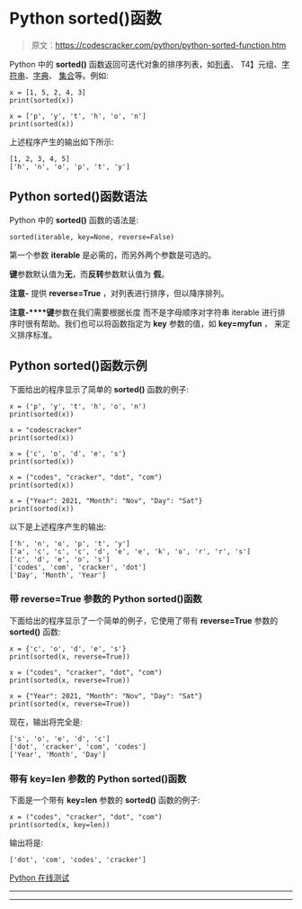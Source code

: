 # Python sorted()函数

> 原文：<https://codescracker.com/python/python-sorted-function.htm>

Python 中的 **sorted()** 函数返回可迭代对象的排序列表，如[列表](/python/python-lists.htm)、 T4】元组、[字符串](/python/python-strings.htm)、[字典](/python/python-dictionary.htm)、 [集合](/python/python-set.htm)等。例如:

```
x = [1, 5, 2, 4, 3]
print(sorted(x))

x = ['p', 'y', 't', 'h', 'o', 'n']
print(sorted(x))
```

上述程序产生的输出如下所示:

```
[1, 2, 3, 4, 5]
['h', 'n', 'o', 'p', 't', 'y']
```

## Python sorted()函数语法

Python 中的 **sorted()** 函数的语法是:

```
sorted(iterable, key=None, reverse=False)
```

第一个参数 **iterable** 是必需的，而另外两个参数是可选的。

**键**参数默认值为**无**，而**反转**参数默认值为 **假**。

**注意-** 提供 **reverse=True** ，对列表进行排序，但以降序排列。

**注意-****键**参数在我们需要根据长度 而不是字母顺序对字符串 iterable 进行排序时很有帮助。我们也可以将函数指定为 **key** 参数的值，如 **key=myfun** ， 来定义排序标准。

## Python sorted()函数示例

下面给出的程序显示了简单的 **sorted()** 函数的例子:

```
x = ('p', 'y', 't', 'h', 'o', 'n')
print(sorted(x))

x = "codescracker"
print(sorted(x))

x = {'c', 'o', 'd', 'e', 's'}
print(sorted(x))

x = ("codes", "cracker", "dot", "com")
print(sorted(x))

x = {"Year": 2021, "Month": "Nov", "Day": "Sat"}
print(sorted(x))
```

以下是上述程序产生的输出:

```
['h', 'n', 'o', 'p', 't', 'y']
['a', 'c', 'c', 'c', 'd', 'e', 'e', 'k', 'o', 'r', 'r', 's']
['c', 'd', 'e', 'o', 's']
['codes', 'com', 'cracker', 'dot']
['Day', 'Month', 'Year']
```

### 带 reverse=True 参数的 Python sorted()函数

下面给出的程序显示了一个简单的例子，它使用了带有 **reverse=True** 参数的 **sorted()** 函数:

```
x = {'c', 'o', 'd', 'e', 's'}
print(sorted(x, reverse=True))

x = ("codes", "cracker", "dot", "com")
print(sorted(x, reverse=True))

x = {"Year": 2021, "Month": "Nov", "Day": "Sat"}
print(sorted(x, reverse=True))
```

现在，输出将完全是:

```
['s', 'o', 'e', 'd', 'c']
['dot', 'cracker', 'com', 'codes']
['Year', 'Month', 'Day']
```

### 带有 key=len 参数的 Python sorted()函数

下面是一个带有 **key=len** 参数的 **sorted()** 函数的例子:

```
x = ("codes", "cracker", "dot", "com")
print(sorted(x, key=len))
```

输出将是:

```
['dot', 'com', 'codes', 'cracker']
```

[Python 在线测试](/exam/showtest.php?subid=10)

* * *

* * *